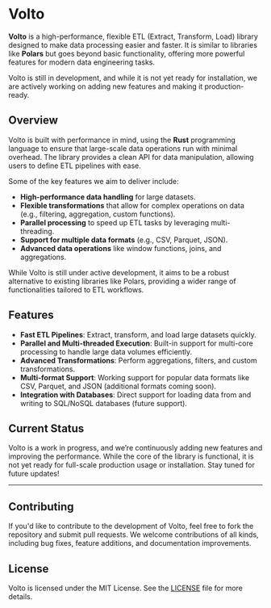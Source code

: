 # Volto

**Volto** is a high-performance, flexible ETL (Extract, Transform, Load) library designed to make data processing easier and faster. It is similar to libraries like **Polars** but goes beyond basic functionality, offering more powerful features for modern data engineering tasks.

Volto is still in development, and while it is not yet ready for installation, we are actively working on adding new features and making it production-ready.

## Overview

Volto is built with performance in mind, using the **Rust** programming language to ensure that large-scale data operations run with minimal overhead. The library provides a clean API for data manipulation, allowing users to define ETL pipelines with ease.

Some of the key features we aim to deliver include:

- **High-performance data handling** for large datasets.
- **Flexible transformations** that allow for complex operations on data (e.g., filtering, aggregation, custom functions).
- **Parallel processing** to speed up ETL tasks by leveraging multi-threading.
- **Support for multiple data formats** (e.g., CSV, Parquet, JSON).
- **Advanced data operations** like window functions, joins, and aggregations.

While Volto is still under active development, it aims to be a robust alternative to existing libraries like Polars, providing a wider range of functionalities tailored to ETL workflows.

## Features

- **Fast ETL Pipelines**: Extract, transform, and load large datasets quickly.
- **Parallel and Multi-threaded Execution**: Built-in support for multi-core processing to handle large data volumes efficiently.
- **Advanced Transformations**: Perform aggregations, filters, and custom transformations.
- **Multi-format Support**: Working support for popular data formats like CSV, Parquet, and JSON (additional formats coming soon).
- **Integration with Databases**: Direct support for loading data from and writing to SQL/NoSQL databases (future support).

## Current Status

Volto is a work in progress, and we’re continuously adding new features and improving the performance. While the core of the library is functional, it is not yet ready for full-scale production usage or installation. Stay tuned for future updates!

---

## Contributing

If you'd like to contribute to the development of Volto, feel free to fork the repository and submit pull requests. We welcome contributions of all kinds, including bug fixes, feature additions, and documentation improvements.

## License

Volto is licensed under the MIT License. See the [LICENSE](https://github.com/thenameisdrey/volto/blob/main/LICENSE) file for more details.
